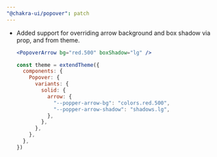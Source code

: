 ```yaml
---
"@chakra-ui/popover": patch
---
```


- Added support for overriding arrow background and box shadow via prop, and
  from theme.

  ```jsx live=false
  <PopoverArrow bg="red.500" boxShadow="lg" />
  ```

  ```jsx live=false
  const theme = extendTheme({
    components: {
      Popover: {
        variants: {
          solid: {
            arrow: {
              "--popper-arrow-bg": "colors.red.500",
              "--popper-arrow-shadow": "shadows.lg",
            },
          },
        },
      },
    },
  })
  ```
